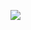 ![](https://github.com/DiegoAlexanderGomezLeal/practicaModeladoEnCaja/blob/ejercicio_1/storage/img/enunciado.png)